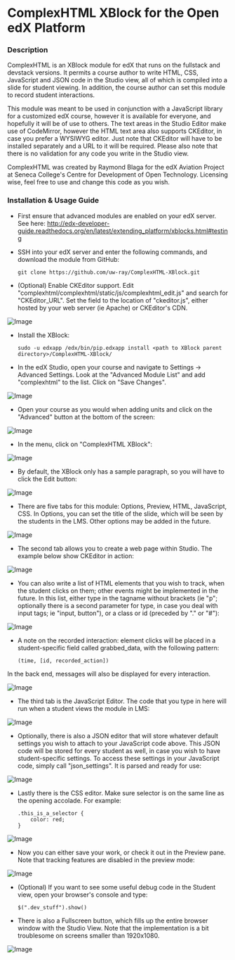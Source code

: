 # ComplexHTML XBlock for the Open edX Platform

### Description

ComplexHTML is an XBlock module for edX that runs on the fullstack and devstack versions. It permits a course author to write HTML, CSS, JavaScript and JSON code in the Studio view, all of which is compiled into a slide for student viewing. In addition, the course author can set this module to record student interactions.

This module was meant to be used in conjunction with a JavaScript library for a customized edX course, however it is available for everyone, and hopefully it will be of use to others. The text areas in the Studio Editor make use of CodeMirror, however the HTML text area also supports CKEditor, in case you prefer a WYSIWYG editor. Just note that CKEditor will have to be installed separately and a URL to it will be required. Please also note that there is no validation for any code you write in the Studio view.

ComplexHTML was created by Raymond Blaga for the edX Aviation Project at Seneca College's Centre for Development of Open Technology. Licensing wise, feel free to use and change this code as you wish.

### Installation & Usage Guide

* First ensure that advanced modules are enabled on your edX server. See here: http://edx-developer-guide.readthedocs.org/en/latest/extending_platform/xblocks.html#testing

* SSH into your edX server and enter the following commands, and download the module from GitHub:

    `git clone https://github.com/uw-ray/ComplexHTML-XBlock.git`

* (Optional) Enable CKEditor support. Edit "complexhtml/complexhtml/static/js/complexhtml_edit.js" and search for "CKEditor_URL". Set the field to the location of "ckeditor.js", either hosted by your web server (ie Apache) or CKEditor's CDN.

![Image](https://raw.githubusercontent.com/uw-ray/ComplexHTML-XBlock/master/docs/chx_01.jpg)
  
* Install the XBlock:

    `sudo -u edxapp /edx/bin/pip.edxapp install <path to XBlock parent directory>/ComplexHTML-XBlock/`

* In the edX Studio, open your course and navigate to Settings -> Advanced Settings. Look at the "Advanced Module List" and add "complexhtml" to the list. Click on "Save Changes". 

![Image](https://raw.githubusercontent.com/uw-ray/ComplexHTML-XBlock/master/docs/chx_03.jpg)

* Open your course as you would when adding units and click on the "Advanced" button at the bottom of the screen:

![Image](https://raw.githubusercontent.com/uw-ray/ComplexHTML-XBlock/master/docs/chx_04.jpg)

* In the menu, click on "ComplexHTML XBlock":

![Image](https://raw.githubusercontent.com/uw-ray/ComplexHTML-XBlock/master/docs/chx_05.jpg)

* By default, the XBlock only has a sample paragraph, so you will have to click the Edit button:

![Image](https://raw.githubusercontent.com/uw-ray/ComplexHTML-XBlock/master/docs/chx_06.jpg)

* There are five tabs for this module: Options, Preview, HTML, JavaScript, CSS. In Options, you can set the title of the slide, which will be seen by the students in the LMS. Other options may be added in the future.

![Image](https://raw.githubusercontent.com/uw-ray/ComplexHTML-XBlock/master/docs/chx_07.jpg)

* The second tab allows you to create a web page within Studio. The example below show CKEditor in action:

![Image](https://raw.githubusercontent.com/uw-ray/ComplexHTML-XBlock/master/docs/chx_08.jpg)

* You can also write a list of HTML elements that you wish to track, when the student clicks on them; other events might be implemented in the future. In this list, either type in the tagname without brackets (ie "p"; optionally there is a second parameter for type, in case you deal with input tags; ie "input, button"), or a class or id (preceded by "." or "#"):

![Image](https://raw.githubusercontent.com/uw-ray/ComplexHTML-XBlock/master/docs/chx_09.jpg)

* A note on the recorded interaction: element clicks will be placed in a student-specific field called grabbed_data, with the following pattern: 

    `(time, [id, recorded_action])`

In the back end, messages will also be displayed for every interaction.

![Image](https://raw.githubusercontent.com/uw-ray/ComplexHTML-XBlock/master/docs/chx_15.jpg)

* The third tab is the JavaScript Editor. The code that you type in here will run when a student views the module in LMS:

![Image](https://raw.githubusercontent.com/uw-ray/ComplexHTML-XBlock/master/docs/chx_10.jpg)

* Optionally, there is also a JSON editor that will store whatever default settings you wish to attach to your JavaScript code above. This JSON code will be stored for every student as well, in case you wish to have student-specific settings. To access these settings in your JavaScript code, simply call "json_settings". It is parsed and ready for use:

![Image](https://raw.githubusercontent.com/uw-ray/ComplexHTML-XBlock/master/docs/chx_11.jpg)

* Lastly there is the CSS editor. Make sure selector is on the same line as the opening accolade. For example:

    ```
    .this_is_a_selector {
        color: red;
    }
    ```
    
![Image](https://raw.githubusercontent.com/uw-ray/ComplexHTML-XBlock/master/docs/chx_12.jpg)

* Now you can either save your work, or check it out in the Preview pane. Note that tracking features are disabled in the preview mode:

![Image](https://raw.githubusercontent.com/uw-ray/ComplexHTML-XBlock/master/docs/chx_13.jpg)

* (Optional) If you want to see some useful debug code in the Student view, open your browser's console and type: 

    `$(".dev_stuff").show()`
    
* There is also a Fullscreen button, which fills up the entire browser window with the Studio View. Note that the implementation is a bit troublesome on screens smaller than 1920x1080.

![Image](https://raw.githubusercontent.com/uw-ray/ComplexHTML-XBlock/master/docs/chx_14.jpg)
